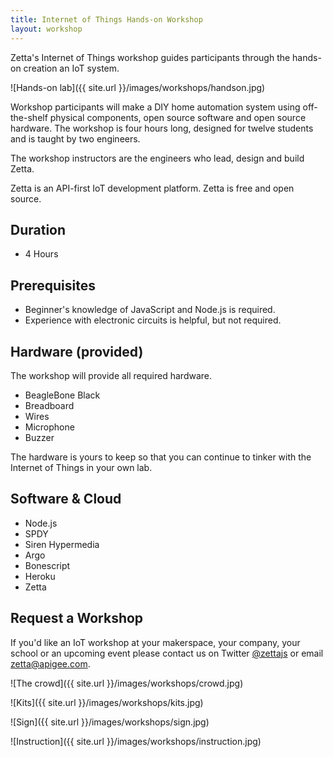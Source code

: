 ```yaml
---
title: Internet of Things Hands-on Workshop
layout: workshop
---
```


Zetta's Internet of Things workshop guides participants through the hands-on creation an IoT system.

![Hands-on lab]({{ site.url }}/images/workshops/handson.jpg)

Workshop participants will make a DIY home automation system using off-the-shelf physical components, open source software and open source hardware. The workshop is four hours long, designed for twelve students and is taught by two engineers. 

The workshop instructors are the engineers who lead, design and build Zetta. 

Zetta is an API-first IoT development platform. Zetta is free and open source.

## Duration

* 4 Hours

## Prerequisites

* Beginner's knowledge of JavaScript and Node.js is required.
* Experience with electronic circuits is helpful, but not required.

## Hardware (provided)

The workshop will provide all required hardware.

* BeagleBone Black
* Breadboard
* Wires
* Microphone
* Buzzer

The hardware is yours to keep so that you can continue to tinker with the Internet of Things in your own lab.

## Software & Cloud

* Node.js
* SPDY
* Siren Hypermedia
* Argo
* Bonescript
* Heroku
* Zetta

## Request a Workshop

If you'd like an IoT workshop at your makerspace, your company, your school or an upcoming event please contact us on Twitter [@zettajs](http://twitter.com/zettajs) or email [zetta@apigee.com](mailto:zetta@apigee.com).

![The crowd]({{ site.url }}/images/workshops/crowd.jpg)

![Kits]({{ site.url }}/images/workshops/kits.jpg)

![Sign]({{ site.url }}/images/workshops/sign.jpg)

![Instruction]({{ site.url }}/images/workshops/instruction.jpg)

